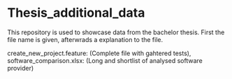 # Thesis_additional_data
This repository is used to showcase data from the bachelor thesis.
First the file name is given, afterwrads a explanation to the file.

create_new_project.feature: (Complete file with gahtered tests), software_comparison.xlsx: (Long and shortlist of analysed software provider)
